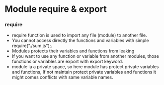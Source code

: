 # Module require & export

### require
- require function is used to import any file (module) to another file.
- You cannot access directly the functions and variables with simple require("./sum.js");.
- Modules protects their variables and functions from leaking
- If you want to use any function or variable from another modules, those functions or variables are export with export keyword.
- module ia a private space, so here module has protect private variables and functions, If not maintain protect private variables and functions it might comes conflicts with same variable names.